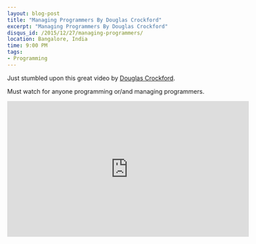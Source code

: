 ```yaml
---
layout: blog-post
title: "Managing Programmers By Douglas Crockford"
excerpt: "Managing Programmers By Douglas Crockford"
disqus_id: /2015/12/27/managing-programmers/
location: Bangalore, India
time: 9:00 PM
tags:
- Programming
---
```



Just stumbled upon this great video by [Douglas Crockford](https://en.wikipedia.org/wiki/Douglas_Crockford).

Must watch for anyone programming or/and managing programmers.

<iframe width="560" height="315" src="https://www.youtube.com/embed/NPlMcUxFOlY" frameborder="0" allowfullscreen></iframe>